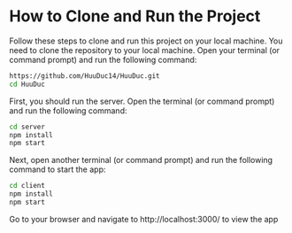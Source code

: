 # How to Clone and Run the Project
Follow these steps to clone and run this project on your local machine.
You need to clone the repository to your local machine. Open your terminal (or command prompt) and run the following command:
```bash
https://github.com/HuuDuc14/HuuDuc.git
cd HuuDuc
```
First, you should run the server. Open the terminal (or command prompt) and run the following command:
```bash
cd server
npm install
npm start
```
Next, open another terminal (or command prompt) and run the following command to start the app:

```bash
cd client
npm install
npm start
```
Go to your browser and navigate to http://localhost:3000/ to view the app 
